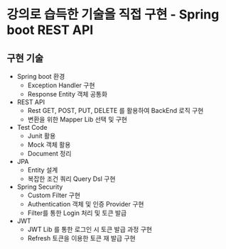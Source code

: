 # 강의로 습득한 기술을 직접 구현 - Spring boot REST API
## 구현 기술
- Spring boot 환경
  - Exception Handler 구현
  - Response Entity 객체 공통화
- REST API
  - Rest GET, POST, PUT, DELETE 를 활용하여 BackEnd 로직 구현
  - 변환을 위한 Mapper Lib 선택 및 구현
- Test Code
  - Junit 활용
  - Mock 객체 활용
  - Document 정리
- JPA
  - Entity 설계
  - 복잡한 조건 쿼리 Query Dsl 구현
- Spring Security
  - Custom Filter 구현
  - Authentication 객체 및 인증 Provider 구현
  - Filter를 통한 Login 처리 및 토큰 발급
- JWT
  - JWT Lib 를 통한 로그인 시 토큰 발급 과정 구현
  - Refresh 토큰을 이용한 토큰 재 발급 구현
